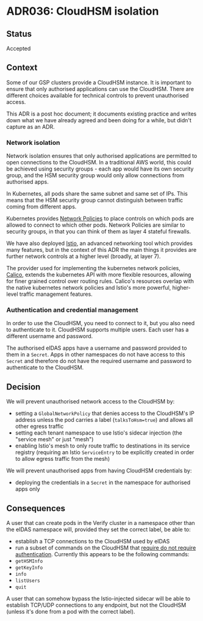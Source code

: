 # ADR036: CloudHSM isolation

## Status

Accepted

## Context

Some of our GSP clusters provide a CloudHSM instance.  It is important to
ensure that only authorised applications can use the CloudHSM.  There are
different choices available for technical controls to prevent unauthorised
access.

This ADR is a post hoc document; it documents existing practice and writes down
what we have already agreed and been doing for a while, but didn't capture as
an ADR.

### Network isolation

Network isolation ensures that only authorised applications are permitted to
open connections to the CloudHSM.  In a traditional AWS world, this could be
achieved using security groups - each app would have its own security group,
and the HSM security group would only allow connections from authorised apps.

In Kubernetes, all pods share the same subnet and same set of IPs.  This means
that the HSM security group cannot distinguish between traffic coming from
different apps.

Kubernetes provides [Network Policies][] to place controls on which pods are
allowed to connect to which other pods.  Network Policies are similar to
security groups, in that you can think of them as layer 4 stateful firewalls.

We have also deployed [Istio][], an advanced networking tool which provides
many features, but in the context of this ADR the main things it provides are
further network controls at a higher level (broadly, at layer 7).

The provider used for implementing the kubernetes network policies, [Calico],
extends the kubernetes API with more flexible resources, allowing for finer
grained control over routing rules. Calico's resources overlap with the native
kubernetes network policies and Istio's more powerful, higher-level traffic
management features.

[Network Policies]: https://kubernetes.io/docs/concepts/services-networking/network-policies/
[Istio]: https://istio.io
[Calico]: https://www.projectcalico.org/

### Authentication and credential management

In order to use the CloudHSM, you need to connect to it, but you also need to
authenticate to it.  CloudHSM supports multiple users.  Each user has a
different username and password.

The authorised eIDAS apps have a username and password provided to them in a
`Secret`.  Apps in other namespaces do not have access to this `Secret` and
therefore do not have the required username and password to authenticate to the
CloudHSM.

## Decision

We will prevent unauthorised network access to the CloudHSM by:

 - setting a `GlobalNetworkPolicy` that denies access to the CloudHSM's IP
   address unless the pod carries a label (`talksToHsm=true`) and allows all
   other egress traffic
 - setting each tenant namespace to use Istio's sidecar injection (the "service
   mesh" or just "mesh")
 - enabling Istio's mesh to only route traffic to destinations in its service
   registry (requiring an Istio `ServiceEntry` to be explicitly created in order
   to allow egress traffic from the mesh)
 
We will prevent unauthorised apps from having CloudHSM credentials by:

 - deploying the credentials in a `Secret` in the namespace for authorised apps
   only

## Consequences

A user that can create pods in the Verify cluster in a namespace other than the
eIDAS namespace will, provided they set the correct label, be able to:

 - establish a TCP connections to the CloudHSM used by eIDAS
 - run a subset of commands on the CloudHSM that [require do not require
   authentication](https://docs.aws.amazon.com/cloudhsm/latest/userguide/cloudhsm_mgmt_util-reference.html).
   Currently this appears to be the following commands:
  - `getHSMInfo`
  - `getKeyInfo`
  - `info`
  - `listUsers`
  - `quit`

A user that can somehow bypass the Istio-injected sidecar will be able to
establish TCP/UDP connections to any endpoint, but not the CloudHSM (unless it's
done from a pod with the correct label).
